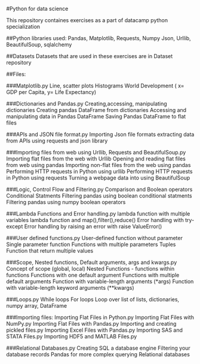 #Python for data science

This repository containes exercises as a part of datacamp python specialization

##Python libraries used:
        Pandas, Matplotlib, Requests, Numpy
        Json, Urllib, BeautifulSoup, sqlalchemy 

##Datasets
        Datasets that are used in these exercises are in Dataset repository

##Files:

###Matplotlib.py
        Line, scatter plots
        Histograms
        World Development ( x= GDP per Capita, y= Life Expectancy)
        
###Dictionaries and Pandas.py
        Creating,accessing, manipulating dictionaries
        Creating pandas DataFrame from dictionaries
        Accessing and manipulating data in Pandas DataFrame
        Saving Pandas DataFrame to flat files

###APIs and JSON file format.py 
        Importing Json file formats
        extracting data from APIs using requests and json library

###Importing files from web using Urllib, Requests and BeautifulSoup.py
        Importing flat files from the web with Urllib
        Opening and reading flat files from web using pandas
        Importing non-flat files from the web using pandas
        Performing HTTP requests in Python using urllib
        Performing HTTP requests in Python using requests
        Turning a webpage data into using BeautifulSoup
        
###Logic, Control Flow and Filtering.py
        Comparison and Boolean operators
        Conditional Statments
        Filtering pandas using boolean conditional statments
        Filtering pandas using numpy boolean operators
        
###Lambda Functions and Error handling.py
        lambda function with multiple variables
        lambda function and map(),filter(),reduce()
        Error handling with try-except
        Error handling by raising an error with raise ValueError()
        

###User defined functions.py
        User-defined function without parameter
        Single parameter function
        Functions with multiple parameters
        Tuples
        Function that return multiple values

###Scope, Nested functions, Default arguments, args and kwargs.py
        Concept of scope (global, local)
        Nested Functions - functions within functions
        Functions with one default argument
        Functions with multiple default arguments
        Function with variable-length arguments (*args)
        Function with variable-length keyword arguments (**kwargs)
        
        
###Loops.py
        While loops
        For loops
        Loop over list of lists, dictionaries, numpy array, DataFrame

###Importing files:
        Importing Flat Files in Python.py
        Importing Flat Files with NumPy.py
        Importing Flat Files with Pandas.py
        Importing and creating pickled files.py
        Importing Excel Files with Pandas.py
        Importing SAS and STATA Files.py
        Importing HDF5 and MATLAB Files.py
        
###Relational Databases.py
        Creating SQL a database engine
        Filtering your database records
        Pandas for more complex querying
        Relational databases
